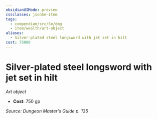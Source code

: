```yaml
---
obsidianUIMode: preview
cssclasses: json5e-item
tags:
  - compendium/src/5e/dmg
  - item/wealth/art-object
aliases:
  - Silver-plated steel longsword with jet set in hilt
cost: 75000
---
```

# Silver-plated steel longsword with jet set in hilt
*Art object*  

- **Cost**: 750 gp

*Source: Dungeon Master's Guide p. 135*
